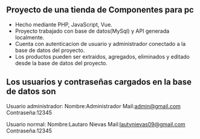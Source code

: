 ## Proyecto de una tienda de Componentes para pc

- Hecho mediante PHP, JavaScript, Vue.
- Proyecto trabajado con base de datos(MySql) y API generada localmente.
- Cuenta con autenticacion de usuario y administrador conectado a la base de datos del proyecto.
- Los productos pueden ser extraidos, agregados, eliminados y editado desde la base de datos del proyecto.

## Los usuarios y contraseñas cargados en la base de datos son

Usuario administrador:
Nombre:Administrador
Mail:admin@gmail.com
Contraseña:12345

Usuario normal:
Nombre:Lautaro Nievas
Mail:lautynievas09@gmail.com
Contraseña:12345

